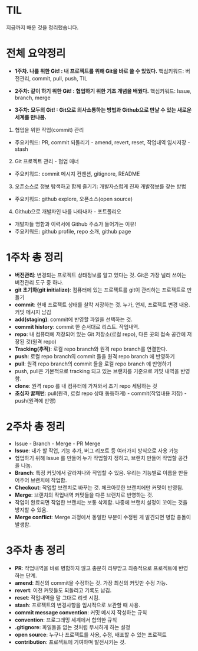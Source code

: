 # TIL
지금까지 배운 것을 정리했습니다.

# 전체 요약정리
* **1주차. 나를 위한 Git! : 내 프로젝트를 위해 Git을 바로 쓸 수 있었다.**
핵심키워드: 버전관리, commit, pull, push, TIL
 
* **2주차: 같이 하기 위한 Git! : 협업하기 위한 기초 개념을 배웠다.**
핵심키워드: Issue, branch, merge

* **3주차: 모두의 Git! : Git으로 의사소통하는 방법과 Github으로 만날 수 있는 새로운 세계를 만나봄.**
1. 협업을 위한 작업(commit) 관리
* 주요키워드: PR, commit 되돌리기 - amend, revert, reset, 작업내역 임시저장 - stash
2. Git 프로젝트 관리 - 협업 매너
* 주요키워드: commit 메시지 컨벤션, gitignore, README
3. 오픈소스로 정보 탐색하고 함께 즐기기: 개발자스럽게 진짜 개발정보를 찾는 방법
* 주요키워드: github explore, 오픈소스(open source)
4. Github으로 개발자인 나를 나타내자 - 포트폴리오
* 개발자들 명함과 이력서에 Github 주소가 들어가는 이유! 
* 주요키워드: github profile, repo 소개, github page


# 1주차 총 정리

* **버전관리**: 변경되는 프로젝트 상태정보를 알고 있다는 것. Git은 가장 널리 쓰이는 버전관리 도구 중 하나.
* **git 초기화(git initialize)**: 컴퓨터에 있는 프로젝트를 git이 관리하는 프로젝트로 만들기
* **commit**: 현재 프로젝트 상태를 찰칵 저장하는 것. 누가, 언제, 프로젝트 변경 내용. 커밋 메시지 남김
* **add(staging)**: commit에 반영할 파일을 선택하는 것.
* **commit history**: commit 한 순서대로 리스트. 작업내역.
* **repo**: 내 컴퓨터에 저장되어 있는 Git 저장소(로컬 repo), 다른 곳의 접속 공간에 저장된 것(원격 repo)
* **Tracking(추적)**: 로컬 repo branch와 원격 repo branch를 연결한다.
* **push**: 로컬 repo branch의 commit 들을 원격 repo branch 에 반영하기
* **pull**: 원격 repo branch의 commit 들을 로컬 repo branch 에 반영하기
* push, pull은 기본적으로 tracking 되고 있는 브랜치를 기준으로 커밋 내역을 반영함.
* **clone**: 원격 repo 를 내 컴퓨터에 가져와서 초기 repo 세팅하는 것
* **초심자 꿀패턴**: pull(원격, 로컬 repo 상태 동등하게) - commit(작업내용 저장) - push(원격에 반영)
 

# 2주차 총 정리

* Issue - Branch - Merge - PR Merge
* **Issue**: 내가 할 작업, 기능 추가, 버그 리포트 등 여러가지 방식으로 사용 가능
* 협업하기 위해 Issue 를 만들어 누가 작업할지 정하고, 브랜치 만들어 작업할 공간을 나눔.
* **Branch**: 특정 커밋에서 갈라져나와 작업할 수 있음. 우리는 기능별로 이름을 만들어주어 브랜치에 작업함.
* **Checkout**: 작업할 브랜치로 바꾸는 것. 체크아웃한 브랜치에만 커밋이 반영됨.
* **Merge**: 브랜치의 작업내역 커밋들을 다른 브랜치로 반영하는 것.
* 작업이 완료되면 작업한 브랜치는 보통 삭제함. 나중에 브랜치 설정이 꼬이는 것을 방지할 수 있음.
* **Merge conflict**: Merge 과정에서 동일한 부분이 수정된 게 발견되면 병합 충돌이 발생함.
 

# 3주차 총 정리

* **PR**: 작업내역을 바로 병합하지 않고 충분히 리뷰받고 최종적으로 프로젝트에 반영하는 단계.
* **amend**: 최신의 commit을 수정하는 것. 가장 최신의 커밋만 수정 가능.
* **revert**: 이전 커밋들도 되돌리고 기록도 남김.
* **reset**: 작업내역을 말 그대로 리셋 시킴.
* **stash**: 프로젝트의 변경사항을 임시적으로 보관할 때 사용.
* **commit message convention**: 커밋 메시지 작성하는 규칙
* **convention**: 프로그래밍 세계에서 합의한 규칙
* **.gitignore**: 파일들을 없는 것처럼 무시하게 하는 설정
* **open source**: 누구나 프로젝트를 사용, 수정, 배포할 수 있는 프로젝트
* **contribution**: 프로젝트에 기여하며 발전시키는 것.


